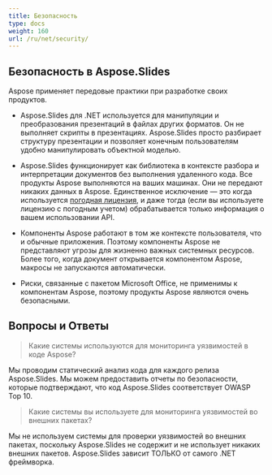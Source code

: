 ```yaml
---
title: Безопасность
type: docs
weight: 160
url: /ru/net/security/
---
```


## **Безопасность в Aspose.Slides**

Aspose применяет передовые практики при разработке своих продуктов.

* Aspose.Slides для .NET используется для манипуляции и преобразования презентаций в файлах других форматов. Он не выполняет скрипты в презентациях. Aspose.Slides просто разбирает структуру презентации и позволяет конечным пользователям удобно манипулировать объектной моделью.
* Aspose.Slides функционирует как библиотека в контексте разбора и интерпретации документов без выполнения удаленного кода. Все продукты Aspose выполняются на ваших машинах. Они не передают никаких данных в Aspose. Единственное исключение — это когда используется [погодная лицензия](https://purchase.aspose.com/faqs/licensing/metered), и даже тогда (если вы используете лицензию с погодным учетом) обрабатывается только информация о вашем использовании API.

* Компоненты Aspose работают в том же контексте пользователя, что и обычные приложения. Поэтому компоненты Aspose не представляют угрозы для жизненно важных системных ресурсов. Более того, когда документ открывается компонентом Aspose, макросы не запускаются автоматически.

* Риски, связанные с пакетом Microsoft Office, не применимы к компонентам Aspose, поэтому продукты Aspose являются очень безопасными.

## Вопросы и Ответы

> Какие системы используются для мониторинга уязвимостей в коде Aspose?

Мы проводим статический анализ кода для каждого релиза Aspose.Slides. Мы можем предоставить отчеты по безопасности, которые подтверждают, что код Aspose.Slides соответствует OWASP Top 10.

> Какие системы вы используете для мониторинга уязвимостей во внешних пакетах?

Мы не используем системы для проверки уязвимостей во внешних пакетах, поскольку Aspose.Slides не содержит и не использует никаких внешних пакетов. Aspose.Slides зависит ТОЛЬКО от самого .NET фреймворка.